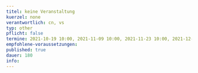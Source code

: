 ```yaml
---
titel: keine Veranstaltung
kuerzel: none
verantwortlich: cn, vs
typ: other
pflicht: false
termine: 2021-10-19 10:00, 2021-11-09 10:00, 2021-11-23 10:00, 2021-12-28 10:00, 2022-01-04 10:00, 2022-01-18 10:00, 2022-01-25 10:00, 
empfohlene-voraussetzungen: 
published: true
dauer: 180
info: 
---
```


